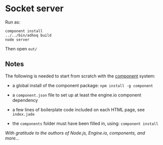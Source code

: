 # Socket server

Run as:

    component install
    ../../bin/adhoq build
    node server
    
Then open `out/`

## Notes

The following is needed to start from scratch with the [component][1] system:

* a global install of the component package: `npm install -g component`
* a `component.json` file to set up at least the engine.io component dependency
* a few lines of boilerplate code included on each HTML page, see `index.jade`
* the `components` folder must have been filled in, using: `component install`

  [1]: https://github.com/component/component#readme
  
*With gratitude to the authors of Node.js, Engine.io, components, and more...*
